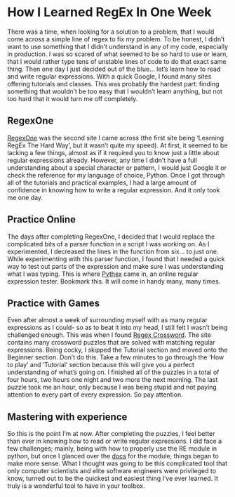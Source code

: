 How I Learned RegEx In One Week
===============================

There was a time, when looking for a solution to a problem, that I would come across a simple line of regex to fix my problem.  To be honest, I didn’t want to use something that I didn’t understand in any of my code, especially in production.  I was so scared of what seemed to be so hard to use or learn, that I would rather type tens of unstable lines of code to do that exact same thing.  Then one day I just decided out of the blue… let’s learn how to read and write regular expressions.  With a quick Google, I found many sites offering tutorials and classes.  This was probably the hardest part: finding something that wouldn’t be too easy that I wouldn’t learn anything, but not too hard that it would turn me off completely.

RegexOne
--------

[RegexOne][1] was the second site I came across (the first site being ‘Learning RegEx The Hard Way’, but it wasn’t quite my speed).  At first, it seemed to be lacking a few things,  almost as if it required you to know just a little about regular expressions already.  However, any time I didn’t have a full understanding about a special character or pattern, I would just Google it or check the reference for my language of choice, Python.  Once I got through all of the tutorials and practical examples, I had a large amount of confidence in knowing how to write a regular expression. And it only took me one day.

Practice Online
---------------

The days after completing RegexOne, I decided that I would replace the complicated bits of a parser function in a script I was working on.  As I experimented, I decreased the lines in the function from six… to just one.  While experimenting with this parser function, I found that I needed a quick way to test out parts of the expression and make sure I was understanding what I was typing.  This is where [Pythex][2] came in, an online regular expression tester.  Bookmark this.  It will come in handy many, many times.

Practice with Games
-------------------

Even after almost a week of surrounding myself with as many regular expressions as I could- so as to beat it into my head, I still felt I wasn’t being challenged enough. This was when I found [Regex Crossword][3].  The site contains many crossword puzzles that are solved with matching regular expressions.  Being cocky, I skipped the Tutorial section and moved onto the Beginner section.  Don’t do this.  Take a few minutes to go through the ‘How to play’ and ‘Tutorial’ section because this will give you a perfect understanding of what’s going on.  I finished all of the puzzles in a total of four hours, two hours one night and two more the next morning.  The last puzzle took me an hour, only because I was being stupid and not paying attention to every part of every expression. So pay attention.

Mastering with experience
-------------------------

So this is the point I’m at now.  After completing the puzzles, I feel better than ever in knowing how to read or write regular expressions.  I did face a few challenges; mainly, being with how to properly use the RE module in python, but once I glanced over the [docs][4] for the module, things began to make more sense.  What I thought was going to be this complicated tool that only computer scientists and elite software engineers were privileged to know, turned out to be the quickest and easiest thing I’ve ever learned.  It truly is a wonderful tool to have in your toolbox.

[1]: http://regexone.com
[2]: http://pythex.org
[3]: http://regexcrossword.com
[4]: http://docs.python.org/2/library/re.html
